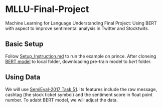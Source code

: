 # MLLU-Final-Project
Machine Learning for Language Understanding Final Project: Using BERT with aspect to improve sentimental analysis in Twitter and Stocktwits.

## Basic Setup
Follow [Setup_Instruction.md](https://github.com/OscarWan/MLLU-Final-Project/blob/master/Setup_Instructions.md) to run the example on prince. After cloneing [BERT model](https://github.com/google-research/bert) to local folder, downloading pre-train model to *bert* folder.

## Using Data
We will use [SemiEval-2017 Task 51](https://bitbucket.org/ssix-project/semeval-2017-task-5-subtask-1/src/master/). Its features include the raw message, cashtag (the stock ticket symbol) and the sentiment score in float point number. To adabt BERT model, we will adjust the data.
